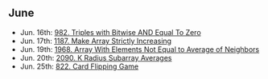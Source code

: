 ## June

* Jun. 16th: [982. Triples with Bitwise AND Equal To Zero](https://leetcode.com/problems/triples-with-bitwise-and-equal-to-zero/)
* Jun. 17th: [1187. Make Array Strictly Increasing](https://leetcode.com/problems/make-array-strictly-increasing/)
* Jun. 19th: [1968. Array With Elements Not Equal to Average of Neighbors](https://leetcode.com/problems/array-with-elements-not-equal-to-average-of-neighbors/)
* Jun. 20th: [2090. K Radius Subarray Averages](https://leetcode.com/problems/k-radius-subarray-averages/)
* Jun. 25th: [822. Card Flipping Game](https://leetcode.com/problems/card-flipping-game/)